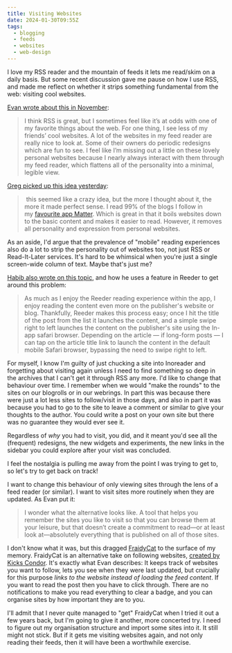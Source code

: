 ```yaml
---
title: Visiting Websites
date: 2024-01-30T09:55Z
tags:
  - blogging
  - feeds
  - websites
  - web-design
---
```

I love my RSS reader and the mountain of feeds it lets me read/skim on a daily basis. But some recent discussion gave me pause on how I use RSS, and made me reflect on whether it strips something fundamental from the web: visiting cool websites.

[Evan wrote about this in November](https://darthmall.net/weblog/2023/rss/):

> I think RSS is great, but I sometimes feel like it’s at odds with one of my favorite things about the web. For one thing, I see less of my friends’ cool websites. A lot of the websites in my feed reader are really nice to look at. Some of their owners do periodic redesigns which are fun to see. I feel like I’m missing out a little on these lovely personal websites because I nearly always interact with them through my feed reader, which flattens all of the personality into a minimal, legible view.

[Greg picked up this idea yesterday](https://www.gr36.com/2024/01/29/visit-more-blogs.html):

>  this seemed like a crazy idea, but the more I thought about it, the more it made perfect sense. I read 99% of the blogs I follow in my [favourite app Matter](https://www.gr36.com/2022/12/14/matter-my-most.html). Which is great in that it boils websites down to the basic content and makes it easier to read. However, it removes all personality and expression from personal websites.

As an aside, I'd argue that the prevalence of "mobile" reading experiences also do a lot to strip the personality out of websites too, not just RSS or Read-It-Later services. It's hard to be whimsical when you're just a single screen-wide column of text. Maybe that's just me?

[Habib also wrote on this topic](https://www.chamline.net/visiting-cool-websites/), and how he uses a feature in Reeder to get around this problem:

> As much as I enjoy the Reeder reading experience within the app, I enjoy reading the content even more on the publisher's website or blog. Thankfully, Reeder makes this process easy; once I hit the title of the post from the list it launches the content, and a simple swipe right to left launches the content on the publisher's site using the In-app safari browser. Depending on the article — if long-form posts — I can tap on the article title link to launch the content in the default mobile Safari browser, bypassing the need to swipe right to left.

For myself, I know I'm guilty of just chucking a site into Inoreader and forgetting about visiting again unless I need to find something so deep in the archives that I can't get it through RSS any more. I'd like to change that behaviour over time. I remember when we would "make the rounds" to the sites on our blogrolls or in our webrings. In part this was because there were just a lot less sites to follow/visit in those days, and also in part it was because you had to go to the site to leave a comment or similar to give your thoughts to the author. You could write a post on your own site but there was no guarantee they would ever see it.

Regardless of *why* you had to visit, you did, and it meant you'd see all the (frequent) redesigns, the new widgets and experiments, the new links in the sidebar you could explore after your visit was concluded.

I feel the nostalgia is pulling me away from the point I was trying to get to, so let's try to get back on track!

I want to change this behaviour of only viewing sites through the lens of a feed reader (or similar). I want to visit sites more routinely when they are updated. As Evan put it:

> I wonder what the alternative looks like. A tool that helps you remember the sites you like to visit so that you can browse them at your leisure, but that doesn’t create a commitment to read—or at least look at—absolutely everything that is published on all of those sites.

I don't know what it was, but this dragged [FraidyCat](https://fraidyc.at/) to the surface of my memory. FraidyCat is an alternative take on following websites, [created by Kicks Condor](https://www.kickscondor.com/). It's exactly what Evan describes: It keeps track of websites you want to follow, lets you see when they were last updated, but crucially for this purpose _links to the website instead of loading the feed content_. If you want to read the post then you have to click through. There are no notifications to make you read everything to clear a badge, and you can organise sites by how important they are to you.

I'll admit that I never quite managed to "get" FraidyCat when I tried it out a few years back, but I'm going to give it another, more concerted try. I need to figure out my organisation structure and import some sites into it. It still might not stick. But if it gets me visiting websites again, and not only reading their feeds, then it will have been a worthwhile exercise.
